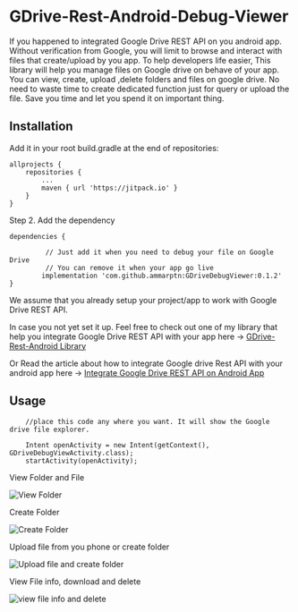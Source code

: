 # GDrive-Rest-Android-Debug-Viewer
If you happened to integrated Google Drive REST API on you android app. Without verification from Google, you will limit to browse and interact with files that create/upload by you app. 
To help developers life easier, This library will help you manage files on Google drive on behave of your app. You can view, create, upload ,delete folders and files on google drive.
No need to waste time to create dedicated function just for query or upload the file. Save you time and let you spend it on important thing.



## Installation


Add it in your root build.gradle at the end of repositories:

	allprojects {
		repositories {
			...
			maven { url 'https://jitpack.io' }
		}
	}
Step 2. Add the dependency

	dependencies {
	
             // Just add it when you need to debug your file on Google Drive
             // You can remove it when your app go live
            implementation 'com.github.ammarptn:GDriveDebugViewer:0.1.2'
	}


We assume that you already setup your project/app to work with Google Drive REST API.

In case you not yet set it up. Feel free to check out one of my library that help you integrate Google Drive REST API with your app here -> [GDrive-Rest-Android Library](https://github.com/ammarptn/GDrive-Rest-Android)

Or Read the article about how to integrate Google drive Rest API with your android app here -> [Integrate Google Drive REST API on Android App](https://medium.com/ammarptn/integrate-google-drive-rest-api-on-android-app-bc4ddbd90820) 





## Usage


        //place this code any where you want. It will show the Google drive file explorer.  
        
        Intent openActivity = new Intent(getContext(), GDriveDebugViewActivity.class);
        startActivity(openActivity);
    

View Folder and File

![View Folder](https://raw.githubusercontent.com/ammarptn/GDriveDebugViewer/master/doc_img/src1.png    "view file and folder" )  

Create Folder

![Create Folder](https://raw.githubusercontent.com/ammarptn/GDriveDebugViewer/master/doc_img/src3.png    "create folder" )  

Upload file from you phone or create folder

![Upload file and create folder](https://raw.githubusercontent.com/ammarptn/GDriveDebugViewer/master/doc_img/src2.png    "upload file and create folder" )  

View File info, download and delete

![view file info and delete](https://raw.githubusercontent.com/ammarptn/GDriveDebugViewer/master/doc_img/src4.png "View file info and delete" )  










